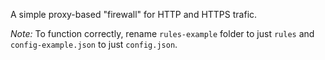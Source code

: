 A simple proxy-based "firewall" for HTTP and HTTPS trafic.

*Note:*
To function correctly,
rename `rules-example` folder to just `rules`
and `config-example.json` to just `config.json`.
